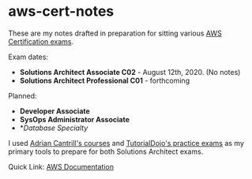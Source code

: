 # aws-cert-notes

These are my notes drafted in preparation for sitting various [AWS Certification exams](https://aws.amazon.com/certification/).

Exam dates:
* **Solutions Architect Associate C02** - August 12th, 2020. (No notes)
* **Solutions Architect Professional C01** - forthcoming

Planned:
* **Developer Associate**
* **SysOps Administrator Associate**
* **Database Specialty*

I used [Adrian Cantrill's courses](https://learn.cantrill.io/) and [TutorialDojo's practice exams](https://tutorialsdojo.com/) as my primary tools to prepare for both Solutions Architect exams.

Quick Link: [AWS Documentation](https://docs.aws.amazon.com/index.html)
